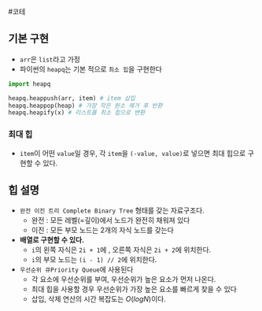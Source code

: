 #코테 
## 기본 구현 
- `arr`은 `list`라고 가정
- 파이썬의 `heapq`는 기본 적으로 `최소 힙`을 구현한다
```python
import heapq

heapq.heappush(arr, item) # item 삽입
heapq.heappop(heap) # 가장 작은 원소 제거 후 반환
heapq.heapify(x) # 리스트를 최소 힙으로 변환
```

### 최대 힙
- `item`이 어떤 `value`일 경우, 각 `item`을 `(-value, value)`로 넣으면 최대 힙으로 구현할 수 있다. 

## 힙 설명

- `완전 이진 트리 Complete Binary Tree` 형태를 갖는 자료구조다.
	- 완전 : 모든 레벨(=깊이)에서 노드가 완전히 채워져 있다
	- 이진 : 모든 부모 노드는 2개의 자식 노드를 갖는다
- **배열로 구현할 수 있다.**
	- `i`의 왼쪽 자식은 `2i + 1`에 , 오른쪽 자식은 `2i + 2`에 위치한다.
	- `i`의 부모 노드는 `(i - 1) // 2`에 위치한다.
- `우선순위 큐Priority Queue`에 사용된다
	- 각 요소에 우선순위를 부여, 우선순위가 높은 요소가 먼저 나온다.
	- 최대 힙을 사용할 경우 우선순위가 가장 높은 요소를 빠르게 찾을 수 있다
	- 삽입, 삭제 연산의 시간 복잡도는 $O(log N)$이다. 
